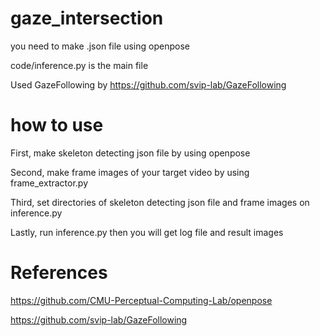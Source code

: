 # gaze_intersection

you need to make .json file using openpose

code/inference.py is the main file

Used GazeFollowing by https://github.com/svip-lab/GazeFollowing

# how to use
First, make skeleton detecting json file by using openpose

Second, make frame images of your target video by using frame_extractor.py

Third, set directories of skeleton detecting json file and frame images on inference.py

Lastly, run inference.py then you will get log file and result images

# References
https://github.com/CMU-Perceptual-Computing-Lab/openpose

https://github.com/svip-lab/GazeFollowing
